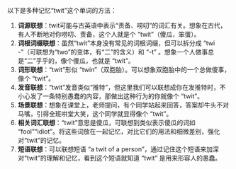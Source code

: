 以下是多种记忆“twit”这个单词的方法：
1. **词源联想**：twit可能与古英语中表示“责备、唠叨”的词汇有关。想象在古代，有人不断地对你唠叨、责备，这个人就是个 “twit”（傻瓜，笨蛋）。
2. **词根词缀联想**：虽然“twit”本身没有常见的词根词缀，但可以拆分成 “twi -”（可联想为“two”的变体，有“二”的含义）和 “-t” 。想象一个人做事总是“二”乎乎的，像个傻瓜，也就是 “twit”。
3. **词形联想**：“twit”形似 “twin”（双胞胎）。可以想象双胞胎中的一个总做傻事，像个 “twit”。
4. **发音联想**：“twit”发音类似“推特”，但这里我们可以联想成你在发推特时，不小心发了一条特别愚蠢的内容，那做出这种行为的你就像个 “twit”。
5. **场景联想**：想象在课堂上，老师提问，有个同学站起来回答，答案却牛头不对马嘴，引得全班哄堂大笑，这个同学就显得像个 “twit”。
6. **相关词汇联想**：“twit”意思是傻瓜，可联想到类似表示傻瓜的词如 “fool”“idiot”。将这些词放在一起记忆，对比它们的用法和细微差别，强化对“twit”的记忆。
7. **短语联想**：可以联想短语 “a twit of a person”，通过记住这个短语来加深对“twit”的理解和记忆，看到这个短语就知道 “twit” 是用来形容人的愚蠢。 